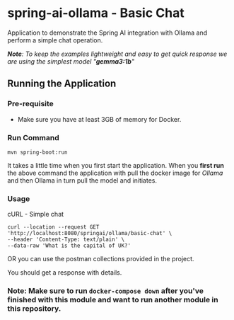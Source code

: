 # spring-ai-ollama - Basic Chat

Application to demonstrate the Spring AI integration with Ollama and perform a simple chat operation.

_**Note**: To keep the examples lightweight and easy to get quick response we are using the simplest model "**gemma3:1b**"_

## Running the Application 
### Pre-requisite
- Make sure you have at least 3GB of memory for Docker.

### Run Command
```
mvn spring-boot:run
```
It takes a little time when you first start the application. 
When you **first run** the above command the application with pull the docker image for _Ollama_ and then Ollama in turn pull the model and initiates. 

### Usage
cURL - Simple chat
```
curl --location --request GET 'http://localhost:8080/springai/ollama/basic-chat' \
--header 'Content-Type: text/plain' \
--data-raw 'What is the capital of UK?'
```
OR you can use the postman collections provided in the project.

You should get a response with details.



### Note: Make sure to run `docker-compose down` after you've finished with this module and want to run another module in this repository.

